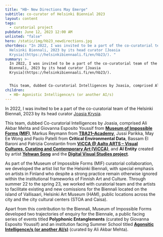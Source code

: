 ```yaml
---
title: "HB~ New Directions May Emerge"
subtitle: co-curator of Helsinki Biennial 2023
layout: content
tags:
  - curatorial project
pubdate: June 12, 2023 12:00 AM
unlisted: "false"
hero: /static/img/hb23_newdirections.jpg
shortdesc: "In 2022, I was invited to be a part of the co-curatorial team of the
  Helsinki Biennali, 2023 by its head curator [Joasia
  Krysia](https://helsinkibiennaali.fi/en/hb23/). "
summary: >-
  In 2022, I was invited to be a part of the co-curatorial team of the Helsinki
  Biennali, 2023 by its head curator [Joasia
  Krysia](https://helsinkibiennaali.fi/en/hb23/).


  This team, dubbed Co-curatorial Intelligences by Joasia, comprised Ali Akbar Mehta and Giovanna Esposito Youssif from **[Museum of Impossible Forms (MIF)](https://www.museumofimpossibleforms.org/)**, Markus Reymann from **[TBA21–Academy](https://www.tba21.org/#item--academy--1819)**, Jussi Parikka, May Ee Wong and Paolo Patelli from **Critical Environmental Data**, Bassam El Baroni and Patrizia Constantin from **[ViCCA @ Aalto ARTS – Visual Cultures, Curating and Contemporary Art (ViCCA)](https://www.aalto.fi/en/department-of-art/visual-cultures-curating-and-contemporary-art-vicca)**, and **AI Entity** created by artist **[Yehwan Song](https://helsinkibiennaali.fi/en/artist/yehwan-song/)** and the **[Digital Visual Studies project](https://dvstudies.net/)**.
children:
  - HB~ Agonistic Intelligence/s (or another AI/s)
---
```

In 2022, I was invited to be a part of the co-curatorial team of the Helsinki Biennali, 2023 by its head curator [Joasia Krysia](https://helsinkibiennaali.fi/en/hb23/).

This team, dubbed Co-curatorial Intelligences by Joasia, comprised Ali Akbar Mehta and Giovanna Esposito Youssif from **[Museum of Impossible Forms (MIF)](https://www.museumofimpossibleforms.org/)**, Markus Reymann from **[TBA21–Academy](https://www.tba21.org/#item--academy--1819)**, Jussi Parikka, May Ee Wong and Paolo Patelli from **Critical Environmental Data**, Bassam El Baroni and Patrizia Constantin from **[ViCCA @ Aalto ARTS – Visual Cultures, Curating and Contemporary Art (ViCCA)](https://www.aalto.fi/en/department-of-art/visual-cultures-curating-and-contemporary-art-vicca)**, and **AI Entity** created by artist **[Yehwan Song](https://helsinkibiennaali.fi/en/artist/yehwan-song/)** and the **[Digital Visual Studies project](https://dvstudies.net/)**.

As part of the Museum of Impossible Forms (MIF) curatorial collaboration, we  developed the artist list for the Helsinki Biennali, with special emphasis on artists in Finland who despite a strong practice remain otherwise ignored within the institutional frameworks of Finnish Art and Culture. Through summer 22 to the spring 23, we worked with curatorial team and the artists to facilitate existing and new comissions for the Biennali located on the island of Vallisaari, Helsinki Art Museum (HAM), public locations across the city and the city cultural centers (STOA and Caisa).

Apart from this contribution to the Biennali, Museum of Impossible Forms developed two trajectories of enquiry for the Biennale, a public facing series of events titled **Polyphonic Entanglements** (curated by Giovanna Esposito Youssif) and an institution facing Summer School titled **[Agonsitic Intelligence/s (or another AI/s)](https://helsinkibiennaali.fi/en/event/agonistic-intelligence-s-summer-school/)** (curated by Ali Akbar Mehta).
